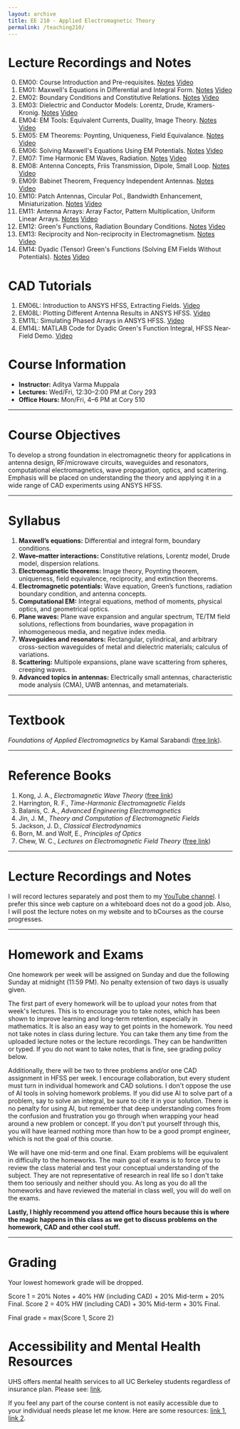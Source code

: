 ```yaml
---
layout: archive
title: EE 210 - Applied Electromagnetic Theory
permalink: /teaching210/
---
```



# Lecture Recordings and Notes

0. EM00: Course Introduction and Pre-requisites. [Notes](https://adityamuppala.github.io/assets/Notes_EE210/EE210_Supplementary_Notes.pdf) [Video](https://youtu.be/St917qVTUJo)
1. EM01: Maxwell's Equations in Differential and Integral Form. [Notes](https://adityamuppala.github.io/assets/Notes_EE210/EM01.pdf) [Video](https://youtu.be/WmTQY7kPQe0)  
2. EM02: Boundary Conditions and Constitutive Relations. [Notes](https://adityamuppala.github.io/assets/Notes_EE210/EM02.pdf) [Video](https://youtu.be/UDKxtX8xlu0)
3. EM03: Dielectric and Conductor Models: Lorentz, Drude, Kramers-Kronig. [Notes](https://adityamuppala.github.io/assets/Notes_EE210/EM03_Dielectric_Models.pdf) [Video](https://youtu.be/xBA-2vhAPTw)
4. EM04: EM Tools: Equivalent Currents, Duality, Image Theory. [Notes](https://adityamuppala.github.io/assets/Notes_EE210/EM04_EM_Tools.pdf) [Video](https://youtu.be/7GRSXoy0UEs)
5. EM05: EM Theorems: Poynting, Uniqueness, Field Equivalance. [Notes](https://adityamuppala.github.io/assets/Notes_EE210/EM05_EM_Theorems.pdf) [Video](https://youtu.be/V3GGjtXRewA)
6. EM06: Solving Maxwell's Equations Using EM Potentials. [Notes](https://adityamuppala.github.io/assets/Notes_EE210/EM06_EM_Potentials.pdf) [Video](https://youtu.be/ZUxlNK756oA)
7. EM07: Time Harmonic EM Waves, Radiation. [Notes](https://adityamuppala.github.io/assets/Notes_EE210/EM07_Time_Harmonic_EM.pdf) [Video](https://youtu.be/btv0JP_1ozQ)
8. EM08: Antenna Concepts, Friis Transmission, Dipole, Small Loop. [Notes](https://adityamuppala.github.io/assets/Notes_EE210/EM08_Antenna_Concepts.pdf) [Video](https://youtu.be/yr90gQA8B84)
9. EM09: Babinet Theorem, Frequency Independent Antennas. [Notes](https://adityamuppala.github.io/assets/Notes_EE210/EM09_Babinet.pdf) [Video](https://youtu.be/Byl0IaC5KDI)
10. EM10: Patch Antennas, Circular Pol., Bandwidth Enhancement, Miniaturization. [Notes](https://adityamuppala.github.io/assets/Notes_EE210/EM10_Patch.pdf) [Video](https://youtu.be/ocvT1uH38rs)
11. EM11: Antenna Arrays: Array Factor, Pattern Multiplication, Uniform Linear Arrays. [Notes](https://adityamuppala.github.io/assets/Notes_EE210/EM11_Arrays.pdf) [Video](https://youtu.be/iZXzu-HNwIY)
12. EM12: Green's Functions, Radiation Boundary Conditions. [Notes](https://adityamuppala.github.io/assets/Notes_EE210/EM12_Greens_Fn.pdf) [Video](https://youtu.be/aGNRzCyWGog)
13. EM13: Reciprocity and Non-reciprocity in Electromagnetism. [Notes](https://adityamuppala.github.io/assets/Notes_EE210/EM13_Reciprocity.pdf) [Video](https://youtu.be/k97_pN6vknQ)
14. EM14: Dyadic (Tensor) Green's Functions (Solving EM Fields Without Potentials). [Notes](https://adityamuppala.github.io/assets/Notes_EE210/EM14_Dyadic_GF.pdf) [Video](https://youtu.be/dHWK7zcUBag)

# CAD Tutorials

1. EM06L: Introduction to ANSYS HFSS, Extracting Fields. [Video](https://youtu.be/FMwDZqBmQ9I)  
2. EM08L: Plotting Different Antenna Results in ANSYS HFSS. [Video](https://youtu.be/yr90gQA8B84)  
3. EM11L: Simulating Phased Arrays in ANSYS HFSS. [Video](https://youtu.be/94rwYkyFKvo)  
4. EM14L: MATLAB Code for Dyadic Green's Function Integral, HFSS Near-Field Demo. [Video](https://youtu.be/fM2xGeMJf0k)  

# Course Information
- **Instructor:** Aditya Varma Muppala  
- **Lectures:** Wed/Fri, 12:30–2:00 PM at Cory 293  
- **Office Hours:** Mon/Fri, 4–6 PM at Cory 510

---

# Course Objectives
To develop a strong foundation in electromagnetic theory for applications in antenna design, RF/microwave circuits, waveguides and resonators, computational electromagnetics, wave propagation, optics, and scattering. Emphasis will be placed on understanding the theory and applying it in a wide range of CAD experiments using ANSYS HFSS.

---

# Syllabus
1. **Maxwell’s equations:** Differential and integral form, boundary conditions.  
2. **Wave–matter interactions:** Constitutive relations, Lorentz model, Drude model, dispersion relations.  
3. **Electromagnetic theorems:** Image theory, Poynting theorem, uniqueness, field equivalence, reciprocity, and extinction theorems.  
4. **Electromagnetic potentials:** Wave equation, Green’s functions, radiation boundary condition, and antenna concepts.  
5. **Computational EM:** Integral equations, method of moments, physical optics, and geometrical optics.  
6. **Plane waves:** Plane wave expansion and angular spectrum, TE/TM field solutions, reflections from boundaries, wave propagation in inhomogeneous media, and negative index media.  
7. **Waveguides and resonators:** Rectangular, cylindrical, and arbitrary cross-section waveguides of metal and dielectric materials; calculus of variations.  
8. **Scattering:** Multipole expansions, plane wave scattering from spheres, creeping waves.  
9. **Advanced topics in antennas:** Electrically small antennas, characteristic mode analysis (CMA), UWB antennas, and metamaterials.  

---

# Textbook
*Foundations of Applied Electromagnetics* by Kamal Sarabandi ([free link](https://docs.google.com/forms/d/e/1FAIpQLSdwS2OFvMreCd0zeQNcSq49jNxKXG6-WjLOxOp58ATj1ff68Q/viewform)).

---

# Reference Books
1. Kong, J. A., *Electromagnetic Wave Theory* ([free link](https://engineering.purdue.edu/wcchew/ece604f19/Supplementary%20Texts/KONG_JA_Elecrromagnetic_Wave_Theory-revised.pdf))  
2. Harrington, R. F., *Time-Harmonic Electromagnetic Fields*  
3. Balanis, C. A., *Advanced Engineering Electromagnetics*  
4. Jin, J. M., *Theory and Computation of Electromagnetic Fields*  
5. Jackson, J. D., *Classical Electrodynamics*  
6. Born, M. and Wolf, E., *Principles of Optics*  
7. Chew, W. C., *Lectures on Electromagnetic Field Theory* ([free link](https://engineering.purdue.edu/wcchew/ece604f20/EMFTAll.pdf))  

---

# Lecture Recordings and Notes
I will record lectures separately and post them to my [YouTube channel](https://www.youtube.com/@adityavarmamuppala). I prefer this since web capture on a whiteboard does not do a good job. Also, I will post the lecture notes on my website and to bCourses as the course progresses.

---

# Homework and Exams
One homework per week will be assigned on Sunday and due the following Sunday at midnight (11:59 PM). No penalty extension of two days is usually given.

The first part of every homework will be to upload your notes from that week's lectures. This is to encourage you to take notes, which has been shown to improve learning and long-term retention, especially in mathematics. It is also an easy way to get points in the homework. You need not take notes in class during lecture. You can take them any time from the uploaded lecture notes or the lecture recordings. They can be handwritten or typed. If you do not want to take notes, that is fine, see grading policy below.

Additionally, there will be two to three problems and/or one CAD assignment in HFSS per week. I encourage collaboration, but every student must turn in individual homework and CAD solutions. I don't oppose the use of AI tools in solving homework problems. If you did use AI to solve part of a problem, say to solve an integral, be sure to cite it in your solution. There is no penalty for using AI, but remember that deep understanding comes from the confusion and frustration you go through when wrapping your head around a new problem or concept. If you don't put yourself through this, you will have learned nothing more than how to be a good prompt engineer, which is not the goal of this course.

We will have one mid-term and one final. Exam problems will be equivalent in difficulty to the homeworks. The main goal of exams is to force you to review the class material and test your conceptual understanding of the subject. They are not representative of research in real life so I don't take them too seriously and neither should you. As long as you do all the homeworks and have reviewed the material in class well, you will do well on the exams.

**Lastly, I highly recommend you attend office hours because this is where the magic happens in this class as we get to discuss problems on the homework, CAD and other cool stuff.**

---

# Grading
Your lowest homework grade will be dropped.

Score 1 = 20% Notes + 40% HW (including CAD) + 20% Mid-term + 20% Final.
Score 2 = 40% HW (including CAD) + 30% Mid-term + 30% Final.

Final grade = max{Score 1, Score 2}

# Accessibility and Mental Health Resources
UHS offers mental health services to all UC Berkeley students regardless of insurance plan. Please see: [link](https://uhs.berkeley.edu/student-mental-health).

If you feel any part of the course content is not easily accessible due to your individual needs please let me know. Here are some resources: [link 1](https://rtl.berkeley.edu/services-programs/ally-bcourses), [link 2](\href{https://rtl.berkeley.edu/rtl-learning-paths/digital-course-content-accessibility).
